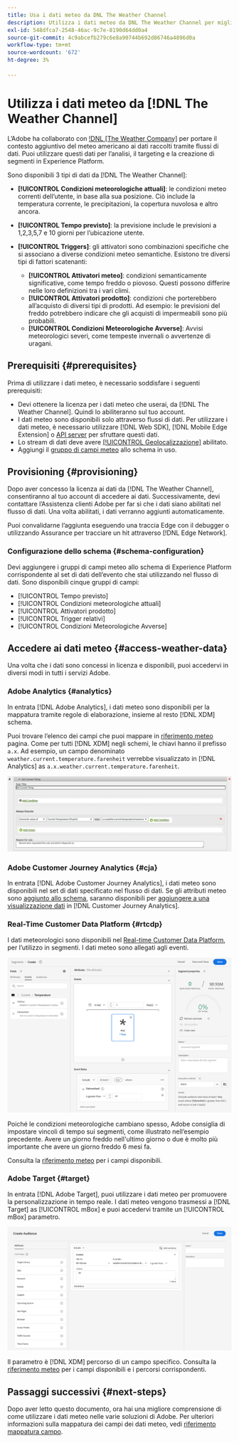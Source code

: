 ```yaml
---
title: Usa i dati meteo da DNL The Weather Channel
description: Utilizza i dati meteo da DNL The Weather Channel per migliorare i dati raccolti attraverso gli stream di dati.
exl-id: 548dfca7-2548-46ac-9c7e-8190d64dd0a4
source-git-commit: 4c9abcefb279c6e8a90744b692d86746a4896d0a
workflow-type: tm+mt
source-wordcount: '672'
ht-degree: 3%

---
```


# Utilizza i dati meteo da [!DNL The Weather Channel]

L’Adobe ha collaborato con [!DNL [The Weather Company]](https://www.ibm.com/weather) per portare il contesto aggiuntivo del meteo americano ai dati raccolti tramite flussi di dati. Puoi utilizzare questi dati per l’analisi, il targeting e la creazione di segmenti in Experience Platform.

Sono disponibili 3 tipi di dati da [!DNL The Weather Channel]:

* **[!UICONTROL Condizioni meteorologiche attuali]**: le condizioni meteo correnti dell’utente, in base alla sua posizione. Ciò include la temperatura corrente, le precipitazioni, la copertura nuvolosa e altro ancora.
* **[!UICONTROL Tempo previsto]**: la previsione include le previsioni a 1,2,3,5,7 e 10 giorni per l’ubicazione utente.
* **[!UICONTROL Triggers]**: gli attivatori sono combinazioni specifiche che si associano a diverse condizioni meteo semantiche. Esistono tre diversi tipi di fattori scatenanti:

   * **[!UICONTROL Attivatori meteo]**: condizioni semanticamente significative, come tempo freddo o piovoso. Questi possono differire nelle loro definizioni tra i vari climi.
   * **[!UICONTROL Attivatori prodotto]**: condizioni che porterebbero all’acquisto di diversi tipi di prodotti. Ad esempio: le previsioni del freddo potrebbero indicare che gli acquisti di impermeabili sono più probabili.
   * **[!UICONTROL Condizioni Meteorologiche Avverse]**: Avvisi meteorologici severi, come tempeste invernali o avvertenze di uragani.

## Prerequisiti {#prerequisites}

Prima di utilizzare i dati meteo, è necessario soddisfare i seguenti prerequisiti:

* Devi ottenere la licenza per i dati meteo che userai, da [!DNL The Weather Channel]. Quindi lo abiliteranno sul tuo account.
* I dati meteo sono disponibili solo attraverso flussi di dati. Per utilizzare i dati meteo, è necessario utilizzare [!DNL Web SDK], [!DNL Mobile Edge Extension] o [API server](../../server-api/overview.md) per sfruttare questi dati.
* Lo stream di dati deve avere [[!UICONTROL Geolocalizzazione]](../configure.md#advanced-options) abilitato.
* Aggiungi il [gruppo di campi meteo](#schema-configuration) allo schema in uso.

## Provisioning {#provisioning}

Dopo aver concesso la licenza ai dati da [!DNL The Weather Channel], consentiranno al tuo account di accedere ai dati. Successivamente, devi contattare l’Assistenza clienti Adobe per far sì che i dati siano abilitati nel flusso di dati. Una volta abilitati, i dati verranno aggiunti automaticamente.

Puoi convalidarne l’aggiunta eseguendo una traccia Edge con il debugger o utilizzando Assurance per tracciare un hit attraverso [!DNL Edge Network].

### Configurazione dello schema {#schema-configuration}

Devi aggiungere i gruppi di campi meteo allo schema di Experience Platform corrispondente al set di dati dell’evento che stai utilizzando nel flusso di dati. Sono disponibili cinque gruppi di campi:

* [!UICONTROL Tempo previsto]
* [!UICONTROL Condizioni meteorologiche attuali]
* [!UICONTROL Attivatori prodotto]
* [!UICONTROL Trigger relativi]
* [!UICONTROL Condizioni Meteorologiche Avverse]

## Accedere ai dati meteo {#access-weather-data}

Una volta che i dati sono concessi in licenza e disponibili, puoi accedervi in diversi modi in tutti i servizi Adobe.

### Adobe Analytics {#analytics}

In entrata [!DNL Adobe Analytics], i dati meteo sono disponibili per la mappatura tramite regole di elaborazione, insieme al resto [!DNL XDM] schema.

Puoi trovare l’elenco dei campi che puoi mappare in [riferimento meteo](weather-reference.md) pagina. Come per tutti [!DNL XDM] negli schemi, le chiavi hanno il prefisso `a.x`. Ad esempio, un campo denominato `weather.current.temperature.farenheit` verrebbe visualizzato in [!DNL Analytics] as `a.x.weather.current.temperature.farenheit`.

![Interfaccia regola di elaborazione](../assets/data-enrichment/weather/processing-rules.png)

### Adobe Customer Journey Analytics {#cja}

In entrata [!DNL Adobe Customer Journey Analytics], i dati meteo sono disponibili nel set di dati specificato nel flusso di dati. Se gli attributi meteo sono [aggiunto allo schema](#prerequisites-prerequisites), saranno disponibili per [aggiungere a una visualizzazione dati](https://experienceleague.adobe.com/docs/analytics-platform/using/cja-dataviews/create-dataview.html?lang=it) in [!DNL Customer Journey Analytics].

### Real-Time Customer Data Platform {#rtcdp}

I dati meteorologici sono disponibili nel [Real-time Customer Data Platform](../../rtcdp/overview.md), per l’utilizzo in segmenti. I dati meteo sono allegati agli eventi.

![Generatore di segmenti che mostra gli eventi meteo](../assets/data-enrichment/weather/schema-builder.png)

Poiché le condizioni meteorologiche cambiano spesso, Adobe consiglia di impostare vincoli di tempo sui segmenti, come illustrato nell’esempio precedente. Avere un giorno freddo nell&#39;ultimo giorno o due è molto più importante che avere un giorno freddo 6 mesi fa.

Consulta la [riferimento meteo](weather-reference.md) per i campi disponibili.

### Adobe Target {#target}

In entrata [!DNL Adobe Target], puoi utilizzare i dati meteo per promuovere la personalizzazione in tempo reale. I dati meteo vengono trasmessi a [!DNL Target] as [!UICONTROL mBox] e puoi accedervi tramite un [!UICONTROL mBox] parametro.

![Generatore di pubblico di Target](../assets/data-enrichment/weather/target-audience-builder.png)

Il parametro è [!DNL XDM] percorso di un campo specifico. Consulta la [riferimento meteo](weather-reference.md) per i campi disponibili e i percorsi corrispondenti.

## Passaggi successivi {#next-steps}

Dopo aver letto questo documento, ora hai una migliore comprensione di come utilizzare i dati meteo nelle varie soluzioni di Adobe. Per ulteriori informazioni sulla mappatura dei campi dei dati meteo, vedi [riferimento mappatura campo](weather-reference.md).
